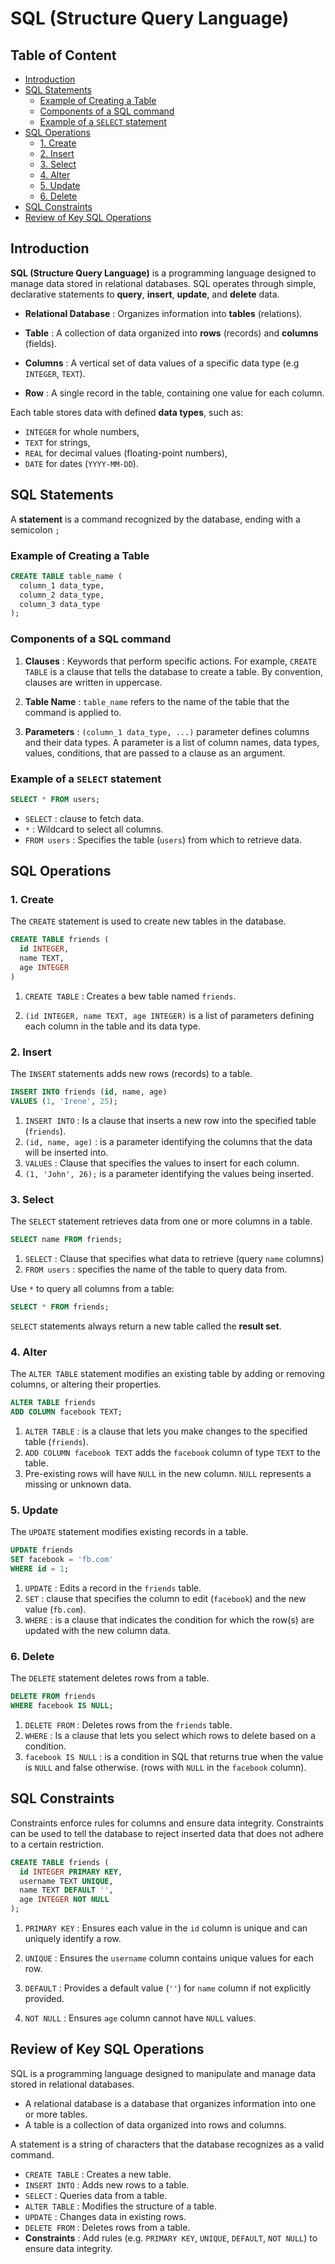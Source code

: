 # SQL (Structure Query Language)

## Table of Content

- [Introduction](#introduction)
- [SQL Statements](#sql-statements)
  - [Example of Creating a Table](#example-of-creating-a-table)
  - [Components of a SQL command](#components-of-a-sql-command)
  - [Example of a `SELECT` statement](#example-of-a-select-statement)
- [SQL Operations](#sql-operations)
  - [1. Create](#1-create)
  - [2. Insert](#2-insert)
  - [3. Select](#3-select)
  - [4. Alter](#4-alter)
  - [5. Update](#5-update)
  - [6. Delete](#6-delete)
- [SQL Constraints](#sql-constraints)
- [Review of Key SQL Operations](#review-of-key-sql-operations)

## Introduction

**SQL (Structure Query Language)** is a programming language designed to manage data stored in relational databases. SQL operates through simple, declarative statements to **query**, **insert**, **update**, and **delete** data.

- **Relational Database** : Organizes information into **tables** (relations).

- **Table** : A collection of data organized into **rows** (records) and **columns** (fields).

- **Columns** : A vertical set of data values of a specific data type (e.g `INTEGER`, `TEXT`).

- **Row** : A single record in the table, containing one value for each column.

Each table stores data with defined **data types**, such as:

- `INTEGER` for whole numbers,
- `TEXT` for strings,
- `REAL` for decimal values (floating-point numbers),
- `DATE` for dates (`YYYY-MM-DD`).

## SQL Statements

A **statement** is a command recognized by the database, ending with a semicolon `;`

### Example of Creating a Table

```sql
CREATE TABLE table_name (
  column_1 data_type,
  column_2 data_type,
  column_3 data_type
);
```

### Components of a SQL command

1. **Clauses** : Keywords that perform specific actions. For example, `CREATE TABLE` is a clause that tells the database to create a table. By convention, clauses are written in uppercase.

2. **Table Name** : `table_name` refers to the name of the table that the command is applied to.

3. **Parameters** : `(column_1 data_type, ...)` parameter defines columns and their data types. A parameter is a list of column names, data types, values, conditions, that are passed to a clause as an argument.

### Example of a `SELECT` statement

```sql
SELECT * FROM users;
```

- `SELECT` : clause to fetch data.
- `*` : Wildcard to select all columns.
- `FROM users` : Specifies the table (`users`) from which to retrieve data.

## SQL Operations

### 1. Create

The `CREATE` statement is used to create new tables in the database.

```sql
CREATE TABLE friends (
  id INTEGER,
  name TEXT,
  age INTEGER
)
```

1. `CREATE TABLE` : Creates a bew table named `friends`.

2. `(id INTEGER, name TEXT, age INTEGER)` is a list of parameters defining each column in the table and its data type.

### 2. Insert

The `INSERT` statements adds new rows (records) to a table.

```sql
INSERT INTO friends (id, name, age)
VALUES (1, 'Irene', 25);
```

1. `INSERT INTO` : Is a clause that inserts a new row into the specified table (`friends`).
2. `(id, name, age)` : is a parameter identifying the columns that the data will be inserted into.
3. `VALUES` : Clause that specifies the values to insert for each column.
4. `(1, 'John', 26);` is a parameter identifying the values being inserted.

### 3. Select

The `SELECT` statement retrieves data from one or more columns in a table.

```sql
SELECT name FROM friends;
```

1. `SELECT` : Clause that specifies what data to retrieve (query `name` columns)
2. `FROM users` : specifies the name of the table to query data from.

Use `*` to query all columns from a table:

```sql
SELECT * FROM friends;
```

`SELECT` statements always return a new table called the **result set**.

### 4. Alter

The `ALTER TABLE` statement modifies an existing table by adding or removing columns, or altering their properties.

```sql
ALTER TABLE friends
ADD COLUMN facebook TEXT;
```

1. `ALTER TABLE` : is a clause that lets you make changes to the specified table (`friends`).
2. `ADD COLUMN facebook TEXT` adds the `facebook` column of type `TEXT` to the table.
3. Pre-existing rows will have `NULL` in the new column. `NULL` represents a missing or unknown data.

### 5. Update

The `UPDATE` statement modifies existing records in a table.

```sql
UPDATE friends
SET facebook = 'fb.com'
WHERE id = 1;
```

1. `UPDATE` : Edits a record in the `friends` table.
2. `SET` : clause that specifies the column to edit (`facebook`) and the new value (`fb.com`).
3. `WHERE` : is a clause that indicates the condition for which the row(s) are updated with the new column data.

### 6. Delete

The `DELETE` statement deletes rows from a table.

```sql
DELETE FROM friends
WHERE facebook IS NULL;
```

1. `DELETE FROM` : Deletes rows from the `friends` table.
2. `WHERE` : Is a clause that lets you select which rows to delete based on a condition.
3. `facebook IS NULL` : is a condition in SQL that returns true when the value is `NULL` and false otherwise.
   (rows with `NULL` in the `facebook` column).

## SQL Constraints

Constraints enforce rules for columns and ensure data integrity. Constraints can be used to tell the database to reject inserted data that does not adhere to a certain restriction.

```sql
CREATE TABLE friends (
  id INTEGER PRIMARY KEY,
  username TEXT UNIQUE,
  name TEXT DEFAULT '',
  age INTEGER NOT NULL
);
```

1. `PRIMARY KEY` : Ensures each value in the `id` column is unique and can uniquely identify a row.

2. `UNIQUE` : Ensures the `username` column contains unique values for each row.

3. `DEFAULT` : Provides a default value (`''`) for `name` column if not explicitly provided.

4. `NOT NULL` : Ensures `age` column cannot have `NULL` values.

## Review of Key SQL Operations

SQL is a programming language designed to manipulate and manage data stored in relational databases.

- A relational database is a database that organizes information into one or more tables.
- A table is a collection of data organized into rows and columns.

A statement is a string of characters that the database recognizes as a valid command.

- `CREATE TABLE` : Creates a new table.
- `INSERT INTO` : Adds new rows to a table.
- `SELECT` : Queries data from a table.
- `ALTER TABLE` : Modifies the structure of a table.
- `UPDATE` : Changes data in existing rows.
- `DELETE FROM` : Deletes rows from a table.
- **Constraints** : Add rules (e.g. `PRIMARY KEY`, `UNIQUE`, `DEFAULT`, `NOT NULL`) to ensure data integrity.

